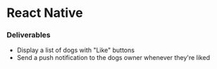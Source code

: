 # React Native

### Deliverables
* Display a list of dogs with "Like" buttons
* Send a push notification to the dogs owner whenever they're liked